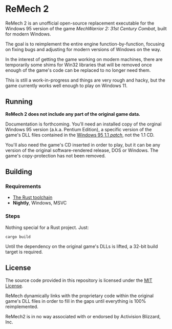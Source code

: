 # ReMech 2

ReMech 2 is an unofficial open-source replacement executable for the Windows 95
version of the game _MechWarrior 2: 31st Century Combat_, built for modern
Windows.

The goal is to reimplement the entire engine function-by-function, focusing on
fixing bugs and adjusting for modern versions of Windows on the way.

In the interest of getting the game working on modern machines, there are
temporarily some shims for Win32 libraries that will be removed once enough of
the game's code can be replaced to no longer need them.

This is still a work-in-progress and things are very rough and hacky, but the
game currently works well enough to play on Windows 11.

## Running
__ReMech 2 does not include any part of the original game data.__

Documentation is forthcoming. You'll need an installed copy of the orginal
Windows 95 version (a.k.a. Pentium Edition), a specific version of the game's
DLL files contained in the
[Windows 95 1.1 _patch_](https://archive.org/details/mw2patch), not the 1.1 CD.

You'll also need the game's CD inserted in order to play, but it can be any
version of the original software-rendered release, DOS or Windows. The game's
copy-protection has not been removed.

## Building
### Requirements
* [The Rust toolchain](https://rustup.rs/)
* **Nightly**, Windows, MSVC

### Steps
Nothing special for a Rust project. Just:

`cargo build`

Until the dependency on the original game's DLLs is lifted, a 32-bit build target is required.

## License
The source code provided in this repository is licensed under the
[MIT License](LICENSE.md).

ReMech dynamically links with the proprietary code within the original game's
DLL files in order to fill in the gaps until everything is 100% reimplemented.

ReMech2 is in no way associated with or endorsed by Activision Blizzard, Inc.